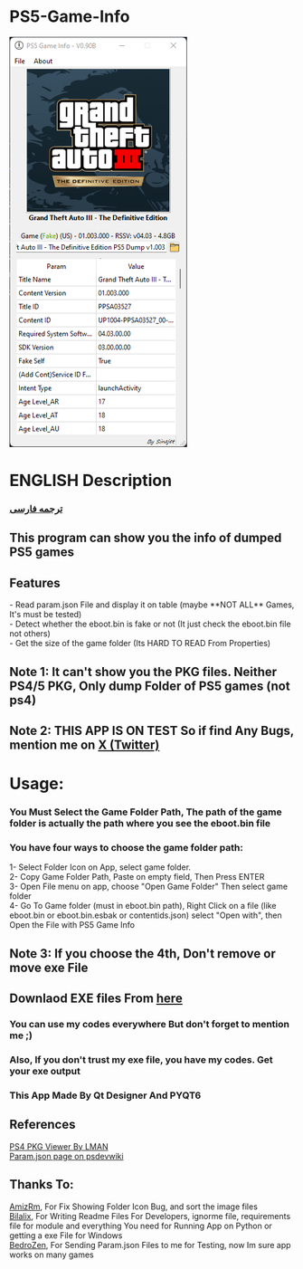 # PS5-Game-Info
<img src="images/Screenshot 2024-01-14 205102.png"> <br>

<h1>ENGLISH Description</h1>

### [ترجمه فارسی](README_fa.md)

<h2>This program can show you the info of dumped PS5 games</h2>
<h2>Features</h2>
- Read param.json File and display it on table (maybe **NOT ALL** Games, It's must be tested)<br>
- Detect whether the eboot.bin is fake or not (It just check the eboot.bin file not others)<br>
- Get the size of the game folder (Its HARD TO READ From Properties)<br>
<h2>Note 1: It can't show you the PKG files. Neither PS4/5 PKG, Only dump Folder of PS5 games (not ps4)</h2>
<h2>Note 2: THIS APP IS ON TEST So if find Any Bugs, mention me on <a href="https://x.com/sinajet1">X (Twitter)</a></h2>
<h1>Usage:</h1>
<h3>You Must Select the Game Folder Path, The path of the game folder is actually the path where you see the eboot.bin file</h3>
<h3>You have four ways to choose the game folder path:</h3>
1- Select Folder Icon on App, select game folder.<br>
2- Copy Game Folder Path, Paste on empty field, Then Press ENTER<br>
3- Open File menu on app, choose "Open Game Folder" Then select game folder<br>
4- Go To Game folder (must in eboot.bin path), Right Click on a file (like eboot.bin or eboot.bin.esbak or contentids.json) select "Open with", then Open the File with PS5 Game Info<br>
<h2>Note 3: If you choose the 4th, Don't remove or move exe File</h2>
<h2>Downlaod EXE files From <a href="https://github.com/sinajet/PS5-Game-Info/releases/">here</a></h2>
<h3>You can use my codes everywhere But don't forget to mention me ;)</h3>
<h3>Also, If you don't trust my exe file, you have my codes. Get your exe output</h3>
<h3>This App Made By Qt Designer And PYQT6</h3>
<h2>References</h2>
<a href="https://www.psxhax.com/threads/ps4pkgviewer-a-ps4-pkg-viewer-by-lman-theleecherman.4784/">PS4 PKG Viewer By LMAN</a><br>
<a href="https://www.psdevwiki.com/ps5/Param.json">Param.json page on psdevwiki</a><br>
<h2>Thanks To:</h2>
<a href="https://github.com/AmizRm">AmizRm</a>, For Fix Showing Folder Icon Bug, and sort the image files<br>
<a href="https://github.com/bilalix">Bilalix</a>, For Writing Readme Files For Developers, ignorme file, requirements file for module and everything You need for Running App on Python or getting a exe File for Windows<br>
<a href="https://twitter.com/BedroZen">BedroZen</a>, For Sending Param.json Files to me for Testing, now Im sure app works on many games<br>
